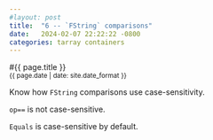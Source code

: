 ```yaml
---
#layout: post
title:  "6 -- `FString` comparisons"
date:   2024-02-07 22:22:22 -0800
categories: tarray containers
---
```

#{{ page.title }}\
<sup>{{ page.date | date: site.date_format }}</sup>

Know how `FString` comparisons use case-sensitivity.

`op==` is not case-sensitive.

`Equals` is case-sensitive by default.